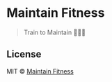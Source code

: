 # Maintain Fitness

> Train to Maintain 🏋🏼‍♀️

## License

MIT © [Maintain Fitness](https://traintomaintain.co.uk)
